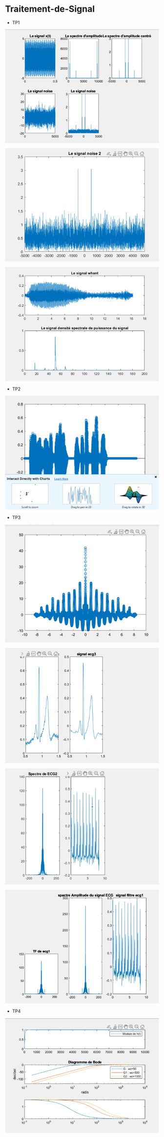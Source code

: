 # Traitement-de-Signal

* TP1

![](images/tp1-1.png)

![](images/tp1-2.png)

![](images/tp1-3.png)

* TP2

![](images/tp2.png)

* TP3

![](images/tp3-1.png)

![](images/tp3-2.png)

![](images/tp3-3.png)

![](images/tp3-4.png)

* TP4

![](images/tp4.png)
